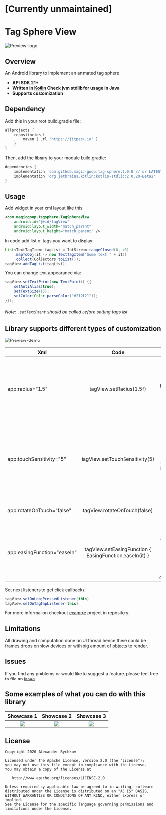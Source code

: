 # [Currently unmaintained]

# Tag Sphere View

![Preview-logo](https://raw.githubusercontent.com/magic-goop/tag-sphere/master/art/logo.gif)

## Overview  

An Android library to implement an animated tag sphere

- **API SDK 21+**
- **Written in [Kotlin](https://kotlinlang.org) Check jvm stdlib for usage in Java**
- **Supports customization**


## Dependency  

Add this in your root build.gradle file:
```groovy
allprojects {
	repositories {
        maven { url "https://jitpack.io" }
    }
}
```
Then, add the library to your module build.gradle:

```groovy
dependencies {
    implementation 'com.github.magic-goop:tag-sphere:1.0.0 // or LATEST.RELEASE'
    implementation 'org.jetbrains.kotlin:kotlin-stdlib:2.0.20-Beta2'
}
```

## Usage  

Add widget in your xml layout like this:
```xml
<com.magicgoop.tagsphere.TagSphereView
    android:id="@+id/tagView"    
    android:layout_width="match_parent"
    android:layout_height="match_parent" />
```

In code add list of tags you want to display:
```java
List<TextTagItem> tagList = IntStream.rangeClosed(0, 40)
    .mapToObj(it -> new TextTagItem("Some text " + it))
    .collect(Collectors.toList());
tagView.addTagList(tagList);
```

You can change text appearance via:
```java
tagView.setTextPaint(new TextPaint() {{
    setAntiAlias(true);
    setTextSize(15);
    setColor(Color.parseColor("#212121"));
}});
```
###### Note: ```.setTextPaint``` should be called before setting tags list

## Library supports different types of customization   

![Preview-demo](https://raw.githubusercontent.com/magic-goop/tag-sphere/master/art/demo.gif)  

| Xml                         | Code                                                    | Notes                                                                                              |
| --------------------------- |:-------------------------------------------------------:| --------------------------------------------------------------------------------------------------:|
| app:radius="1.5"            | tagView.setRadius(1.5f)                                 | Radius of sphere. Bigger value is then lesser radius will be. Value limited from 1f to 10f         |
| app:touchSensitivity="5"    | tagView.setTouchSensitivity(5)                          | Touch sensitivity. Bigger value is then slower sphere will be rotated. Value limited from 1 to 100 |
| app:rotateOnTouch="false"   | tagView.rotateOnTouch(false)                            |  Allow rotate sphere on touch                                                                      |
| app:easingFunction="easeIn" | tagView.setEasingFunction { EasingFunction.easeIn(it) } | Specifies easing function to control how tags are drawn in relation of z coordinate.               |


Set next listeners to get click callbacks:  
```java
tagView.setOnLongPressedListener(this)
tagView.setOnTagTapListener(this)
```

For more information checkout [example](https://github.com/magic-goop/tag-sphere/tree/master/example) project in repository.

## Limitations

All drawing and computation done on UI thread hence there could be frames drops on slow devices or with big amount of objects to render.


## Issues
If you find any problems or would like to suggest a feature, please feel free to file an [issue](https://github.com/magic-goop/tag-sphere/issues)

## Some examples of what you can do with this library  

Showcase 1                 |  Showcase 2              |  Showcase 3              |
:-------------------------:|:------------------------:|:------------------------:|
![](https://raw.githubusercontent.com/magic-goop/tag-sphere/master/art/showcase1.gif)    | ![](https://raw.githubusercontent.com/magic-goop/tag-sphere/master/art/showcase2.gif)  | ![](https://raw.githubusercontent.com/magic-goop/tag-sphere/master/art/showcase3.gif)  |

## License

    Copyright 2020 Alexander Rychkov

    Licensed under the Apache License, Version 2.0 (the "License");
    you may not use this file except in compliance with the License.
    You may obtain a copy of the License at

       http://www.apache.org/licenses/LICENSE-2.0

    Unless required by applicable law or agreed to in writing, software
    distributed under the License is distributed on an "AS IS" BASIS,
    WITHOUT WARRANTIES OR CONDITIONS OF ANY KIND, either express or implied.
    See the License for the specific language governing permissions and
    limitations under the License.  
